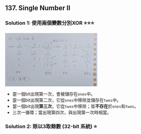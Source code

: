 ## 137. Single Number II

### Solution 1: 使用兩個變數分別XOR ⭐⭐⭐

<img src="https://raw.githubusercontent.com/jhengwh/Leetcode_gh/main/016_137_Single%20Number%20II/137_diagram.jpg" width = "300" alt="137_diagram.jpg" align=center />

- 當一個bit出現第一次，會被儲存在`ones`中。
- 當一個bit出現第二次，它從`ones`中移除並儲存在`twos`中。
- 當一個bit出現**第三次**，它從`twos`中移除；皆**不存在**於`ones`和`twos`。
- 三次一循環；當出現第四次，與出現第一次時相當。

### Solution 2: 除以3取餘數 (32-bit 系統) ⭐

